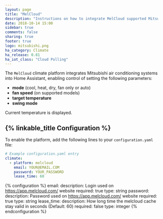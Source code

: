 ```yaml
---
layout: page
title: "MelCloud"
description: "Instructions on how to integrate MelCloud supported Mitsubishi AC with Home Assistant."
date: 2018-10-14 15:00
sidebar: true
comments: false
sharing: true
footer: true
logo: mitsubishi.png
ha_category: Climate
ha_release: 0.81
ha_iot_class: "Cloud Polling"
---
```


The `MelCloud` climate platform integrates Mitsubishi air conditioning systems into Home Assistant, enabling control of setting the following parameters:

- **mode** (cool, heat, dry, fan only or auto)
- **fan speed** (on supported models)
- **target temperature**
- **swing mode**

Current temperature is displayed.

## {% linkable_title Configuration %}

To enable the platform, add the following lines to your `configuration.yaml` file:

```yaml
# Example configuration.yaml entry
climate:
  - platform: melcloud
    email: YOUR@EMAIL.COM
    password: YOUR_PASSWORD
    lease_time: 60
```

{% configuration %}
email:
  description: Login used on https://app.melcloud.com/ website
  required: true
  type: string
password:
  description: Password used on https://app.melcloud.com/ website
  required: true
  type: string
lease_time:
  description: How long time the melcloud cache stay valid in seconds (Default: 60) 
  required: false
  type: integer
{% endconfiguration %}

